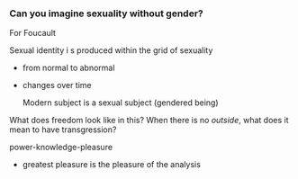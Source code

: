 ### Can you imagine sexuality without gender?

For Foucault

Sexual identity i s produced within the grid of sexuality
- from normal to abnormal
- changes over time

	Modern subject is a sexual subject (gendered being)

What does freedom look like in this?
When there is no *outside*, what does it mean to have transgression?

power-knowledge-pleasure
 - greatest pleasure is the pleasure of the analysis